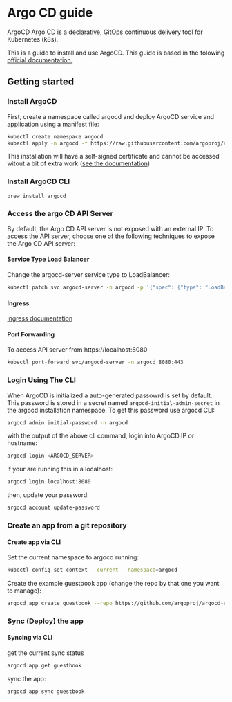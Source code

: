 # Argo CD guide

ArgoCD Argo CD is a declarative, GitOps continuous delivery tool for Kubernetes (k8s).

This is a guide to install and use ArgoCD. This guide is based in the folowing [official documentation.](https://argo-cd.readthedocs.io/)

## Getting started

### Install ArgoCD

First, create a namespace called argocd and deploy ArgoCD service and application using a manifest file:

```bash
kubectl create namespace argocd
kubectl apply -n argocd -f https://raw.githubusercontent.com/argoproj/argo-cd/stable/manifests/install.yaml
```

This installation will have a self-signed certificate and cannot be accessed witout a bit of extra work ([see the documentation](https://argo-cd.readthedocs.io/en/stable/getting_started/))

### Install ArgoCD CLI

```bash
brew install argocd
```

### Access the argo CD API Server

By default, the Argo CD API server is not exposed with an external IP. To access the API server, choose one of the following techniques to expose the Argo CD API server:

#### Service Type Load Balancer

Change the argocd-server service type to LoadBalancer:

```bash
kubectl patch svc argocd-server -n argocd -p '{"spec": {"type": "LoadBalancer"}}'
```

#### Ingress

[ingress documentation](https://argo-cd.readthedocs.io/en/stable/getting_started/#:~:text=ingress%20documentation)

#### Port Forwarding

To access API server from https://localhost:8080

```bash
kubectl port-forward svc/argocd-server -n argocd 8080:443
```

### Login Using The CLI

When ArgoCD is initialized a auto-generated passowrd is set by default. This password is stored in a secret named ```argocd-initial-admin-secret``` in the argocd installation namespace. To get this password use argocd CLI:

```bash
argocd admin initial-password -n argocd
```

with the output of the above cli command, login into ArgoCD IP or hostname:

```bash
argocd login <ARGOCD_SERVER>
```

if your are running this in a localhost:

```bash
argocd login localhost:8080
```

then, update your password:

```bash
argocd account update-password
```

### Create an app from a git repository

#### Create app via CLI

Set the current namespace to argocd running:

```bash
kubectl config set-context --current --namespace=argocd
```

Create the example guestbook app (change the repo by that one you want to manage):

```bash
argocd app create guestbook --repo https://github.com/argoproj/argocd-example-apps.git --path guestbook --dest-server https://kubernetes.default.svc --dest-namespace default
```

### Sync (Deploy) the app

#### Syncing via CLI

get the current sync status

```bash
argocd app get guestbook
```

sync the app:

```bash
argocd app sync guestbook
```